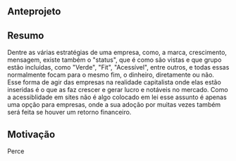## Anteprojeto

## Resumo

Dentre as várias estratégias de uma empresa, como, a marca, crescimento, mensagem, existe também o "status", que é como são vistas e que grupo estão incluídas, como "Verde", "Fit", "Acessível", entre outros, e todas essas normalmente focam para o mesmo fim, o dinheiro, diretamente ou não. Esse forma de agir das empresas na realidade capitalista onde elas estão inseridas é o que as faz crescer e gerar lucro e notáveis no mercado. Como a acessiblidade em sites não é algo colocado em lei esse assunto é apenas uma opção para empresas, onde a sua adoção por muitas vezes também será feita se houver um retorno financeiro.

## Motivação

Perce